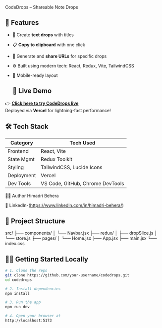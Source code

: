 CodeDrops – Shareable Note Drops

## 🌟 Features

- 📝 Create **text drops** with titles
- 📋 **Copy to clipboard** with one click
- 🔗 Generate and **share URLs** for specific drops
- ⚙️ Built using modern tech: React, Redux, Vite, TailwindCSS
- 📱 Mobile-ready layout


  ## 🚀 Live Demo

👉 **[Click here to try CodeDrops live](https://your-vercel-url.vercel.app)**  
Deployed via **Vercel** for lightning-fast performance!


## 🛠 Tech Stack

| Category        | Tech Used                             |
|----------------|----------------------------------------|
| Frontend       | React, Vite                            |
| State Mgmt     | Redux Toolkit        |
| Styling        | TailwindCSS, Lucide Icons              |
| Deployment     | Vercel                                 |                            |
| Dev Tools      | VS Code, GitHub, Chrome DevTools       |


🙋‍♂️ Author
Himadri Behera

💼 LinkedIn-(https://www.linkedin.com/in/himadri-behera/)


## 📂 Project Structure

src/
├── components/
│ └── Navbar.jsx
├── redux/
│ ├── dropSlice.js
│ └── store.js
├── pages/
│ └── Home.jsx
├── App.jsx
├── main.jsx
└── index.css

## 🧑‍💻 Getting Started Locally

```bash
# 1. Clone the repo
git clone https://github.com/your-username/codedrops.git
cd codedrops

# 2. Install dependencies
npm install

# 3. Run the app
npm run dev

# 4. Open your browser at
http://localhost:5173




